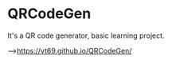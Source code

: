 # QRCodeGen
It's a QR code generator, basic learning project.

-->https://vt69.github.io/QRCodeGen/
